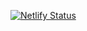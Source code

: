 [![Netlify Status](https://api.netlify.com/api/v1/badges/26c24cda-dfd2-41c7-b949-e4ebb9cacfae/deploy-status)](https://app.netlify.com/sites/imaginative-cheesecake-7e18d4/deploys)
